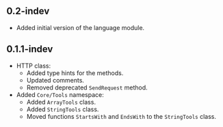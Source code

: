## 0.2-indev
- Added initial version of the language module.
## 0.1.1-indev
- HTTP class:
	- Added type hints for the methods.
	- Updated comments.
	- Removed deprecated `SendRequest` method.
- Added `Core/Tools` namespace:
	- Added `ArrayTools` class.
	- Added `StringTools` class.
	- Moved functions `StartsWith` and `EndsWith` to the `StringTools` class.